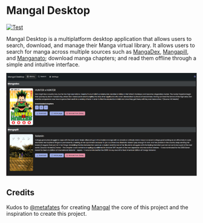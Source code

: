 # Mangal Desktop

[![Test](https://github.com/joao-salomao/mangal-desktop/actions/workflows/test.yml/badge.svg)](https://github.com/joao-salomao/mangal-desktop/actions/workflows/test.yml)

Mangal Desktop is a multiplatform desktop application that allows users to search, download, and manage their Manga
virtual library.
It allows users to search for manga across multiple sources such
as [MangaDex](https://mangadex.org/), [Mangapill](https://mangapill.com/), and [Manganato](https://manganato.com/);
download manga chapters; and read them offline through a simple and intuitive interface.

<img src="https://raw.githubusercontent.com/joao-salomao/mangal-desktop/refs/heads/master/art/library.png">

## Credits

Kudos to [@metafates](https://github.com/metafates) for creating [Mangal](https://github.com/metafates/mangal) the core
of this project and the
inspiration to create this project.